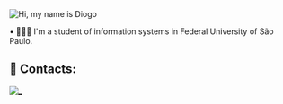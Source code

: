 
<img src="https://readme-typing-svg.demolab.com?font=Operator+Mono&size=37&duration=2800&pause=2000&color=a0a0a0&center=true&vCenter=true&width=940&height=50&lines=Hi%2C+My+name+is+Diogo!" align="middle" alt="Hi, my name is Diogo">
<br>


&bull; 👨🏼‍💻 I'm a student of information systems in Federal University of São Paulo. 


<h2>🎑 Contacts:</h2>
 <a id="linkedin" href="https://www.linkedin.com/in/diogojb/" target="_blank">
    <img src="https://img.shields.io/badge/LinkedIn-0077B5?style=for-the-badge&logo=linkedin&logoColor=white" alt="_" />
  </a>


